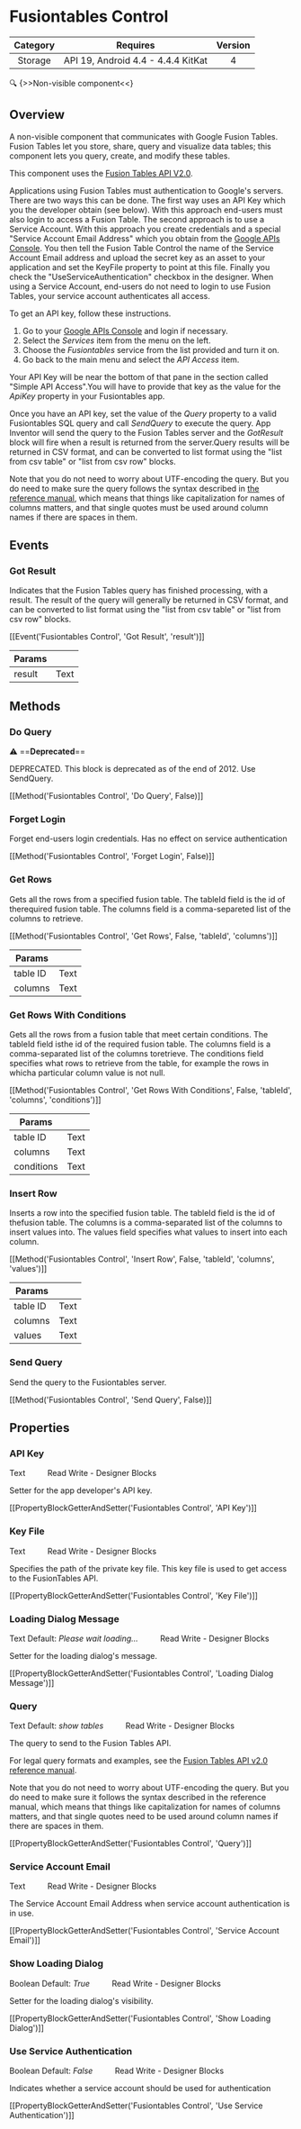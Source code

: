 # Fusiontables Control

| Category | Requires | Version |
|:--------:|:-------:|:--------:|
|Storage|API 19, Android 4.4 - 4.4.4 KitKat|4|

:mag: {>>Non-visible component<<}

## Overview

A non-visible component that communicates with Google Fusion Tables. Fusion Tables let you store, share, query and visualize data tables; this component lets you query, create, and modify these tables.

 

This component uses the <a href="https://developers.google.com/fusiontables/docs/v2/getting_started" target="_blank">Fusion Tables API V2.0</a>. 

Applications using Fusion Tables must authentication to Google's servers. There are two ways this can be done. The first way uses an API Key which you the developer obtain (see below). With this approach end-users must also login to access a Fusion Table. The second approach is to use a Service Account. With this approach you create credentials and a special "Service Account Email Address" which you obtain from the <a href="https://code.google.com/apis/console/" target="_blank">Google APIs Console</a>. You then tell the Fusion Table Control the name of the Service Account Email address and upload the secret key as an asset to your application and set the KeyFile property to point at this file. Finally you check the "UseServiceAuthentication" checkbox in the designer. When using a Service Account, end-users do not need to login to use Fusion Tables, your service account authenticates all access.

 

To get an API key, follow these instructions.

 

1.   Go to your <a href="https://code.google.com/apis/console/" target="_blank">Google APIs Console</a> and login if necessary.
2.   Select the _Services_ item from the menu on the left.
3.   Choose the _Fusiontables_ service from the list provided and turn it on.
4.   Go back to the main menu and select the _API Access_ item. 

Your API Key will be near the bottom of that pane in the section called "Simple API Access".You will have to provide that key as the value for the _ApiKey_ property in your Fusiontables app.

Once you have an API key, set the value of the _Query_ property to a valid Fusiontables SQL query and call _SendQuery_ to execute the query. App Inventor will send the query to the Fusion Tables server and the _GotResult_ block will fire when a result is returned from the server.Query results will be returned in CSV format, and can be converted to list format using the "list from csv table" or "list from csv row" blocks.

Note that you do not need to worry about UTF-encoding the query. But you do need to make sure the query follows the syntax described in <a href="https://developers.google.com/fusiontables/docs/v2/getting_started" target="_blank">the reference manual</a>, which means that things like capitalization for names of columns matters, and that single quotes must be used around column names if there are spaces in them.

## Events

### Got Result

Indicates that the Fusion Tables query has finished processing, with a result. The result of the query will generally be returned in CSV format, and can be converted to list format using the "list from csv table" or "list from csv row" blocks.

[[Event('Fusiontables Control', 'Got Result', 'result')]]

| Params | []() |
|--------|------|
|result|<span class="chip chip-text">Text</span>|


## Methods

### Do Query

:warning: ==**Deprecated**==

DEPRECATED. This block is deprecated as of the end of 2012. Use SendQuery.

[[Method('Fusiontables Control', 'Do Query', False)]]

### Forget Login

Forget end-users login credentials. Has no effect on service authentication

[[Method('Fusiontables Control', 'Forget Login', False)]]

### Get Rows

Gets all the rows from a specified fusion table. The tableId field is the id of therequired fusion table. The columns field is a comma-separeted list of the columns to retrieve.

[[Method('Fusiontables Control', 'Get Rows', False, 'tableId', 'columns')]]

| Params | []() |
|--------|------|
|table ID|<span class="chip chip-text">Text</span>|
|columns|<span class="chip chip-text">Text</span>|


### Get Rows With Conditions

Gets all the rows from a fusion table that meet certain conditions. The tableId field isthe id of the required fusion table. The columns field is a comma-separated list of the columns toretrieve. The conditions field specifies what rows to retrieve from the table, for example the rows in whicha particular column value is not null.

[[Method('Fusiontables Control', 'Get Rows With Conditions', False, 'tableId', 'columns', 'conditions')]]

| Params | []() |
|--------|------|
|table ID|<span class="chip chip-text">Text</span>|
|columns|<span class="chip chip-text">Text</span>|
|conditions|<span class="chip chip-text">Text</span>|


### Insert Row

Inserts a row into the specified fusion table. The tableId field is the id of thefusion table. The columns is a comma-separated list of the columns to insert values into. The values field specifies what values to insert into each column.

[[Method('Fusiontables Control', 'Insert Row', False, 'tableId', 'columns', 'values')]]

| Params | []() |
|--------|------|
|table ID|<span class="chip chip-text">Text</span>|
|columns|<span class="chip chip-text">Text</span>|
|values|<span class="chip chip-text">Text</span>|


### Send Query

Send the query to the Fusiontables server.

[[Method('Fusiontables Control', 'Send Query', False)]]

## Properties

### API Key

<span class="chip chip-text">Text</span>&nbsp;&nbsp;&nbsp;&nbsp;&nbsp;&nbsp;&nbsp;&nbsp;&nbsp;&nbsp;<span class="chip chip-rw">Read</span> <span class="chip chip-rw">Write</span> - <span class="chip chip-bd">Designer</span> <span class="chip chip-bd">Blocks</span> 

Setter for the app developer's API key.

[[PropertyBlockGetterAndSetter('Fusiontables Control', 'API Key')]]

### Key File

<span class="chip chip-text">Text</span>&nbsp;&nbsp;&nbsp;&nbsp;&nbsp;&nbsp;&nbsp;&nbsp;&nbsp;&nbsp;<span class="chip chip-rw">Read</span> <span class="chip chip-rw">Write</span> - <span class="chip chip-bd">Designer</span> <span class="chip chip-bd">Blocks</span> 

Specifies the path of the private key file. This key file is used to get access to the FusionTables API.

[[PropertyBlockGetterAndSetter('Fusiontables Control', 'Key File')]]

### Loading Dialog Message

<span class="chip chip-text">Text</span> <span class="chip chip-text">Default: <i>Please wait loading...</i></span>&nbsp;&nbsp;&nbsp;&nbsp;&nbsp;&nbsp;&nbsp;&nbsp;&nbsp;&nbsp;<span class="chip chip-rw">Read</span> <span class="chip chip-rw">Write</span> - <span class="chip chip-bd">Designer</span> <span class="chip chip-bd">Blocks</span> 

Setter for the loading dialog's message.

[[PropertyBlockGetterAndSetter('Fusiontables Control', 'Loading Dialog Message')]]

### Query

<span class="chip chip-text">Text</span> <span class="chip chip-text">Default: <i>show tables</i></span>&nbsp;&nbsp;&nbsp;&nbsp;&nbsp;&nbsp;&nbsp;&nbsp;&nbsp;&nbsp;<span class="chip chip-rw">Read</span> <span class="chip chip-rw">Write</span> - <span class="chip chip-bd">Designer</span> <span class="chip chip-bd">Blocks</span> 

The query to send to the Fusion Tables API. 

For legal query formats and examples, see the <a href="https://developers.google.com/fusiontables/docs/v2/getting_started" target="_blank">Fusion Tables API v2.0 reference manual</a>.

 

Note that you do not need to worry about UTF-encoding the query. But you do need to make sure it follows the syntax described in the reference manual, which means that things like capitalization for names of columns matters, and that single quotes need to be used around column names if there are spaces in them.

[[PropertyBlockGetterAndSetter('Fusiontables Control', 'Query')]]

### Service Account Email

<span class="chip chip-text">Text</span>&nbsp;&nbsp;&nbsp;&nbsp;&nbsp;&nbsp;&nbsp;&nbsp;&nbsp;&nbsp;<span class="chip chip-rw">Read</span> <span class="chip chip-rw">Write</span> - <span class="chip chip-bd">Designer</span> <span class="chip chip-bd">Blocks</span> 

The Service Account Email Address when service account authentication is in use.

[[PropertyBlockGetterAndSetter('Fusiontables Control', 'Service Account Email')]]

### Show Loading Dialog

<span class="chip chip-boolean">Boolean</span> <span class="chip chip-boolean">Default: <i>True</i></span>&nbsp;&nbsp;&nbsp;&nbsp;&nbsp;&nbsp;&nbsp;&nbsp;&nbsp;&nbsp;<span class="chip chip-rw">Read</span> <span class="chip chip-rw">Write</span> - <span class="chip chip-bd">Designer</span> <span class="chip chip-bd">Blocks</span> 

Setter for the loading dialog's visibility.

[[PropertyBlockGetterAndSetter('Fusiontables Control', 'Show Loading Dialog')]]

### Use Service Authentication

<span class="chip chip-boolean">Boolean</span> <span class="chip chip-boolean">Default: <i>False</i></span>&nbsp;&nbsp;&nbsp;&nbsp;&nbsp;&nbsp;&nbsp;&nbsp;&nbsp;&nbsp;<span class="chip chip-rw">Read</span> <span class="chip chip-rw">Write</span> - <span class="chip chip-bd">Designer</span> <span class="chip chip-bd">Blocks</span> 

Indicates whether a service account should be used for authentication

[[PropertyBlockGetterAndSetter('Fusiontables Control', 'Use Service Authentication')]]